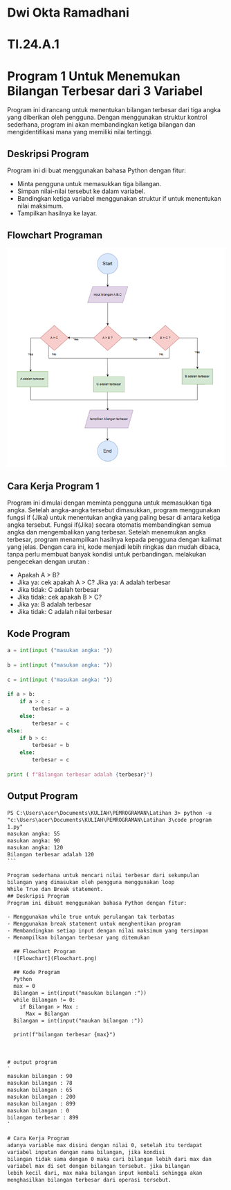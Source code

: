 # Dwi Okta Ramadhani
# TI.24.A.1
# Program 1 Untuk Menemukan Bilangan Terbesar dari 3 Variabel
Program ini dirancang untuk menentukan bilangan terbesar dari tiga angka yang diberikan oleh pengguna. Dengan menggunakan struktur kontrol sederhana, program ini akan membandingkan ketiga bilangan dan mengidentifikasi mana yang memiliki nilai tertinggi.

## Deskripsi Program
Program ini di buat menggunakan bahasa Python dengan fitur:
* Minta pengguna untuk memasukkan tiga bilangan.
* Simpan nilai-nilai tersebut ke dalam variabel.
* Bandingkan ketiga variabel menggunakan struktur if untuk menentukan nilai maksimum.
* Tampilkan hasilnya ke layar.

## Flowchart Programan
![Flowchart](FlowchatKesatuaturan.png)

## Cara Kerja Program 1
Program ini dimulai dengan meminta pengguna untuk memasukkan tiga angka. Setelah angka-angka tersebut dimasukkan, program menggunakan fungsi if (Jika) untuk menentukan angka yang paling besar di antara ketiga angka tersebut. Fungsi if(Jika) secara otomatis membandingkan semua angka dan mengembalikan yang terbesar. Setelah menemukan angka terbesar, program menampilkan hasilnya kepada pengguna dengan kalimat yang jelas. Dengan cara ini, kode menjadi lebih ringkas dan mudah dibaca, tanpa perlu membuat banyak kondisi untuk perbandingan. melakukan pengecekan dengan urutan :

* Apakah A > B?
* Jika ya: cek apakah A > C? Jika ya: A adalah terbesar
* Jika tidak: C adalah terbesar
* Jika tidak: cek apakah B > C?
* Jika ya: B adalah terbesar
* Jika tidak: C adalah nilai terbesar

## Kode Program
```python
a = int(input ("masukan angka: "))

b = int(input ("masukan angka: "))

c = int(input ("masukan angka: "))

if a > b:
    if a > c :
        terbesar = a
    else:
        terbesar = c       
else:
    if b > c:
        terbesar = b
    else:
        terbesar = c

print ( f"Bilangan terbesar adalah {terbesar}")
```

## Output Program
````
PS C:\Users\acer\Documents\KULIAH\PEMROGRAMAN\Latihan 3> python -u "c:\Users\acer\Documents\KULIAH\PEMROGRAMAN\Latihan 3\code program 1.py"
masukan angka: 55
masukan angka: 90
masukan angka: 120
Bilangan terbesar adalah 120
```

Program sederhana untuk mencari nilai terbesar dari sekumpulan bilangan yang dimasukan oleh pengguna menggunakan loop 
While True dan Break statement. 
## Deskripsi Program 
Program ini dibuat menggunakan bahasa Python dengan fitur:

- Menggunakan while true untuk perulangan tak terbatas
- Menggunakan break statement untuk menghentikan program
- Membandingkan setiap input dengan nilai maksimum yang tersimpan
- Menampilkan bilangan terbesar yang ditemukan

  ## Flowchart Program
  ![Flowchart](Flowchart.png)

  ## Kode Program
  Python
  max = 0
  Bilangan = int(input("masukan bilangan :"))
  while Bilangan != 0:
    if Bilangan > Max :
      Max = Bilangan
  Bilangan = int(input("maukan bilangan :"))

  print(f"bilangan terbesar {max}")
  
  

# output program
`
masukan bilangan : 90
masukan bilangan : 78
masukan bilangan : 65
masukan bilangan : 200
masukan bilangan : 899
masukan bilangan : 0
bilangan terbesar : 899
`

# Cara Kerja Program 
adanya variable max disini dengan nilai 0, setelah itu terdapat variabel inputan dengan nama bilangan, jika kondisi
bilangan tidak sama dengan 0 maka cari bilangan lebih dari max dan variabel max di set dengan bilangan tersebut. jika bilangan
lebih kecil dari, max maka bilangan input kembali sehingga akan menghasilkan bilangan terbesar dari operasi tersebut.
